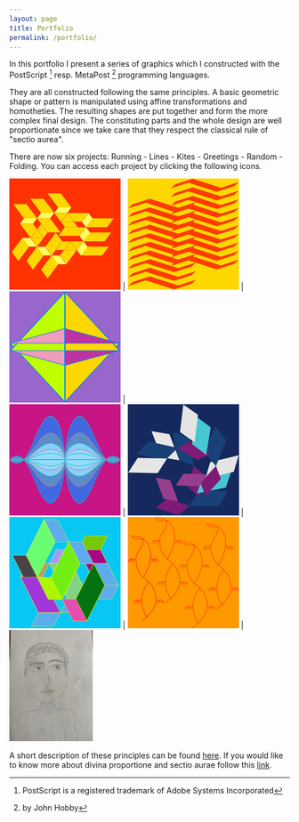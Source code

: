 ```yaml
---
layout: page
title: Portfolio
permalink: /portfolio/
---
```


In this portfolio I present a series of graphics which I constructed with the PostScript [^1] resp. MetaPost [^2] programming languages.

They are all constructed following the same principles. 
A basic geometric shape or pattern is manipulated using 
affine transformations and homotheties. The resulting shapes are put together and form 
the more complex final design. The constituting parts and the whole design  are well
proportionate since we take care that they respect the classical rule of "sectio aurea".  

There are now six projects: Running - Lines - Kites - Greetings - Random - Folding.
You can access each project by clicking the following icons.

[![Folding](/assets/img/experiment.jpg)](/portfolio/running) | [![Folding](/assets/img/lines1.jpg)](/portfolio/lines) | [![Folding](/assets/img/cK01.jpg)](/portfolio/kites) |  
[![Folding](/assets/img/greetings2.jpg)](/portfolio/greetings) | [![Folding](/assets/img/rand5.jpg)](/portfolio/random) | [![Folding](/assets/img/folding00.jpg)](/portfolio/folding) |
[![Folding](/assets/img/birds.jpg)](/portfolio/birds) | [![Folding](/assets/img/portrait1.jpg)](/portfolio/portraits)

A short description of these principles can be found [here](/pdf/folding.pdf).
If you would like to know more about divina proportione and sectio aurae follow this [link](/pdf/divisioD.pdf).

[^1]: PostScript is a registered trademark of Adobe Systems Incorporated
[^2]: by John Hobby
